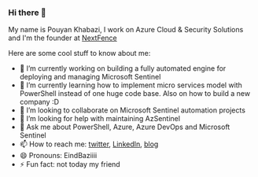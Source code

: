 ### Hi there 👋

My name is Pouyan Khabazi, I work on Azure Cloud & Security Solutions and I'm the founder at [NextFence](https://github.com/nextfence)


Here are some cool stuff to know about me:

- 🔭 I’m currently working on building a fully automated engine for deploying and managing Microsoft Sentinel
- 🌱 I’m currently learning how to implement micro services model with PowerShell instead of one huge code base. Also on how to build a new company :D
- 👯 I’m looking to collaborate on Microsoft Sentinel automation projects
- 🤔 I’m looking for help with maintaining AzSentinel
- 💬 Ask me about PowerShell, Azure, Azure DevOps and Microsoft Sentinel
- 📫 How to reach me: [twitter](https://twitter.com/PKhabazi), [LinkedIn](https://www.linkedin.com/in/pkhabazi/), [blog](https://pkm-technology.com)
- 😄 Pronouns: EindBaziiii
- ⚡ Fun fact: not today my friend

